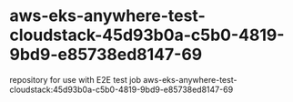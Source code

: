 # aws-eks-anywhere-test-cloudstack-45d93b0a-c5b0-4819-9bd9-e85738ed8147-69
repository for use with E2E test job aws-eks-anywhere-test-cloudstack:45d93b0a-c5b0-4819-9bd9-e85738ed8147-69
